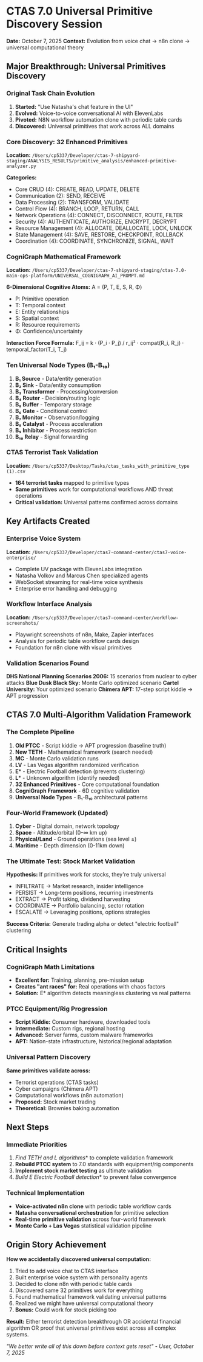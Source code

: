 # CTAS 7.0 Universal Primitive Discovery Session
**Date:** October 7, 2025
**Context:** Evolution from voice chat → n8n clone → universal computational theory

## Major Breakthrough: Universal Primitives Discovery

### Original Task Chain Evolution
1. **Started:** "Use Natasha's chat feature in the UI"
2. **Evolved:** Voice-to-voice conversational AI with ElevenLabs
3. **Pivoted:** N8N workflow automation clone with periodic table cards
4. **Discovered:** Universal primitives that work across ALL domains

### Core Discovery: 32 Enhanced Primitives
**Location:** `/Users/cp5337/Developer/ctas-7-shipyard-staging/ANALYSIS_RESULTS/primitive_analysis/enhanced-primitive-analyzer.py`

**Categories:**
- Core CRUD (4): CREATE, READ, UPDATE, DELETE
- Communication (2): SEND, RECEIVE
- Data Processing (2): TRANSFORM, VALIDATE
- Control Flow (4): BRANCH, LOOP, RETURN, CALL
- Network Operations (4): CONNECT, DISCONNECT, ROUTE, FILTER
- Security (4): AUTHENTICATE, AUTHORIZE, ENCRYPT, DECRYPT
- Resource Management (4): ALLOCATE, DEALLOCATE, LOCK, UNLOCK
- State Management (4): SAVE, RESTORE, CHECKPOINT, ROLLBACK
- Coordination (4): COORDINATE, SYNCHRONIZE, SIGNAL, WAIT

### CogniGraph Mathematical Framework
**Location:** `/Users/cp5337/Developer/ctas-7-shipyard-staging/ctas-7.0-main-ops-platform/UNIVERSAL_COGNIGRAPH_AI_PROMPT.md`

**6-Dimensional Cognitive Atoms:** A = (P, T, E, S, R, Φ)
- P: Primitive operation
- T: Temporal context
- E: Entity relationships
- S: Spatial context
- R: Resource requirements
- Φ: Confidence/uncertainty

**Interaction Force Formula:** F_ij = k · (P_i · P_j) / r_ij² · compat(R_i, R_j) · temporal_factor(T_i, T_j)

### Ten Universal Node Types (B₁-B₁₀)
1. **B₁ Source** - Data/entity generation
2. **B₂ Sink** - Data/entity consumption
3. **B₃ Transformer** - Processing/conversion
4. **B₄ Router** - Decision/routing logic
5. **B₅ Buffer** - Temporary storage
6. **B₆ Gate** - Conditional control
7. **B₇ Monitor** - Observation/logging
8. **B₈ Catalyst** - Process acceleration
9. **B₉ Inhibitor** - Process restriction
10. **B₁₀ Relay** - Signal forwarding

### CTAS Terrorist Task Validation
**Location:** `/Users/cp5337/Desktop/Tasks/ctas_tasks_with_primitive_type (1).csv`
- **164 terrorist tasks** mapped to primitive types
- **Same primitives** work for computational workflows AND threat operations
- **Critical validation:** Universal patterns confirmed across domains

## Key Artifacts Created

### Enterprise Voice System
**Location:** `/Users/cp5337/Developer/ctas7-command-center/ctas7-voice-enterprise/`
- Complete UV package with ElevenLabs integration
- Natasha Volkov and Marcus Chen specialized agents
- WebSocket streaming for real-time voice synthesis
- Enterprise error handling and debugging

### Workflow Interface Analysis
**Location:** `/Users/cp5337/Developer/ctas7-command-center/workflow-screenshots/`
- Playwright screenshots of n8n, Make, Zapier interfaces
- Analysis for periodic table workflow cards design
- Foundation for n8n clone with visual primitives

### Validation Scenarios Found
**DHS National Planning Scenarios 2006:** 15 scenarios from nuclear to cyber attacks
**Blue Dusk Black Sky:** Monte Carlo optimized scenario
**Cartel University:** Your optimized scenario
**Chimera APT:** 17-step script kiddie → APT progression

## CTAS 7.0 Multi-Algorithm Validation Framework

### The Complete Pipeline
1. **Old PTCC** - Script kiddie → APT progression (baseline truth)
2. **New TETH** - Mathematical framework (search needed)
3. **MC** - Monte Carlo validation runs
4. **LV** - Las Vegas algorithm randomized verification
5. **E*** - Electric Football detection (prevents clustering)
6. **L*** - Unknown algorithm (identify needed)
7. **32 Enhanced Primitives** - Core computational foundation
8. **CogniGraph Framework** - 6D cognitive validation
9. **Universal Node Types** - B₁-B₁₀ architectural patterns

### Four-World Framework (Updated)
1. **Cyber** - Digital domain, network topology
2. **Space** - Altitude/orbital (0-∞ km up)
3. **Physical/Land** - Ground operations (sea level ±)
4. **Maritime** - Depth dimension (0-11km down)

### The Ultimate Test: Stock Market Validation
**Hypothesis:** If primitives work for stocks, they're truly universal
- INFILTRATE → Market research, insider intelligence
- PERSIST → Long-term positions, recurring investments
- EXTRACT → Profit taking, dividend harvesting
- COORDINATE → Portfolio balancing, sector rotation
- ESCALATE → Leveraging positions, options strategies

**Success Criteria:** Generate trading alpha or detect "electric football" clustering

## Critical Insights

### CogniGraph Math Limitations
- **Excellent for:** Training, planning, pre-mission setup
- **Creates "ant races" for:** Real operations with chaos factors
- **Solution:** E* algorithm detects meaningless clustering vs real patterns

### PTCC Equipment/Rig Progression
- **Script Kiddie:** Consumer hardware, downloaded tools
- **Intermediate:** Custom rigs, regional hosting
- **Advanced:** Server farms, custom malware frameworks
- **APT:** Nation-state infrastructure, historical/regional adaptation

### Universal Pattern Discovery
**Same primitives validate across:**
- Terrorist operations (CTAS tasks)
- Cyber campaigns (Chimera APT)
- Computational workflows (n8n automation)
- **Proposed:** Stock market trading
- **Theoretical:** Brownies baking automation

## Next Steps

### Immediate Priorities
1. **Find TETH and L* algorithms** to complete validation framework
2. **Rebuild PTCC system** to 7.0 standards with equipment/rig components
3. **Implement stock market testing** as ultimate validation
4. **Build E* Electric Football detection** to prevent false convergence

### Technical Implementation
- **Voice-activated n8n clone** with periodic table workflow cards
- **Natasha conversational orchestration** for primitive selection
- **Real-time primitive validation** across four-world framework
- **Monte Carlo + Las Vegas** statistical validation pipeline

## Origin Story Achievement
**How we accidentally discovered universal computation:**
1. Tried to add voice chat to CTAS interface
2. Built enterprise voice system with personality agents
3. Decided to clone n8n with periodic table cards
4. Discovered same 32 primitives work for everything
5. Found mathematical framework validating universal patterns
6. Realized we might have universal computational theory
7. **Bonus:** Could work for stock picking too

**Result:** Either terrorist detection breakthrough OR accidental financial algorithm OR proof that universal primitives exist across all complex systems.

*"We better write all of this down before context gets reset" - User, October 7, 2025*